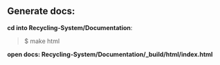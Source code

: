 ## Generate docs:
**cd into Recycling-System/Documentation**:
> $ make html

**open docs: Recycling-System/Documentation/_build/html/index.html**
